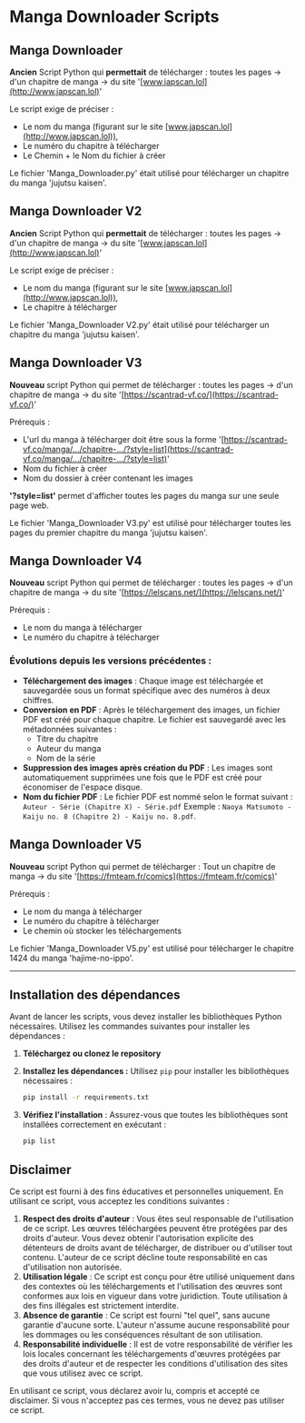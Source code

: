 # Manga Downloader Scripts

## Manga Downloader

**Ancien** Script Python qui **permettait** de télécharger : toutes les pages -> d'un chapitre de manga -> du site '[www.japscan.lol](http://www.japscan.lol)'

Le script exige de préciser :

* Le nom du manga (figurant sur le site [www.japscan.lol](http://www.japscan.lol)),
* Le numéro du chapitre à télécharger
* Le Chemin + le Nom du fichier à créer

Le fichier 'Manga_Downloader.py' était utilisé pour télécharger un chapitre du manga 'jujutsu kaisen'.

## Manga Downloader V2

**Ancien** Script Python qui **permettait** de télécharger : toutes les pages -> d'un chapitre de manga -> du site '[www.japscan.lol](http://www.japscan.lol)'

Le script exige de préciser :

* Le nom du manga (figurant sur le site [www.japscan.lol](http://www.japscan.lol)),
* Le chapitre à télécharger

Le fichier 'Manga_Downloader V2.py' était utilisé pour télécharger un chapitre du manga 'jujutsu kaisen'.

## Manga Downloader V3

**Nouveau** script Python qui permet de télécharger : toutes les pages -> d'un chapitre de manga -> du site '[https://scantrad-vf.co/](https://scantrad-vf.co/)'

Prérequis :

* L'url du manga à télécharger doit être sous la forme '[https://scantrad-vf.co/manga/.../chapitre-.../?style=list](https://scantrad-vf.co/manga/.../chapitre-.../?style=list)'
* Nom du fichier à créer
* Nom du dossier à créer contenant les images

**'?style=list'** permet d'afficher toutes les pages du manga sur une seule page web.

Le fichier 'Manga_Downloader V3.py' est utilisé pour télécharger toutes les pages du premier chapitre du manga 'jujutsu kaisen'.

## Manga Downloader V4

**Nouveau** script Python qui permet de télécharger : toutes les pages -> d'un chapitre de manga -> du site '[https://lelscans.net/](https://lelscans.net/)'

Prérequis :

* Le nom du manga à télécharger
* Le numéro du chapitre à télécharger

### Évolutions depuis les versions précédentes :

* **Téléchargement des images** : Chaque image est téléchargée et sauvegardée sous un format spécifique avec des numéros à deux chiffres.
* **Conversion en PDF** : Après le téléchargement des images, un fichier PDF est créé pour chaque chapitre. Le fichier est sauvegardé avec les métadonnées suivantes :
  * Titre du chapitre
  * Auteur du manga
  * Nom de la série
* **Suppression des images après création du PDF** : Les images sont automatiquement supprimées une fois que le PDF est créé pour économiser de l'espace disque.
* **Nom du fichier PDF** : Le fichier PDF est nommé selon le format suivant :
  `Auteur - Série (Chapitre X) - Série.pdf`
  Exemple : `Naoya Matsumoto - Kaiju no. 8 (Chapitre 2) - Kaiju no. 8.pdf`.

## Manga Downloader V5

**Nouveau** script Python qui permet de télécharger : Tout un chapitre de manga -> du site '[https://fmteam.fr/comics](https://fmteam.fr/comics)'

Prérequis :

* Le nom du manga à télécharger
* Le numéro du chapitre à télécharger
* Le chemin où stocker les téléchargements

Le fichier 'Manga_Downloader V5.py' est utilisé pour télécharger le chapitre 1424 du manga 'hajime-no-ippo'.

---

## Installation des dépendances

Avant de lancer les scripts, vous devez installer les bibliothèques Python nécessaires. Utilisez les commandes suivantes pour installer les dépendances :

1. **Téléchargez ou clonez le repository**
2. **Installez les dépendances :**
   Utilisez `pip` pour installer les bibliothèques nécessaires :

   ```bash
   pip install -r requirements.txt
   ```
3. **Vérifiez l'installation** :
   Assurez-vous que toutes les bibliothèques sont installées correctement en exécutant :

   ```bash
   pip list
   ```

## Disclaimer

Ce script est fourni à des fins éducatives et personnelles uniquement. En utilisant ce script, vous acceptez les conditions suivantes :

1. **Respect des droits d'auteur** :
   Vous êtes seul responsable de l'utilisation de ce script. Les œuvres téléchargées peuvent être protégées par des droits d'auteur. Vous devez obtenir l'autorisation explicite des détenteurs de droits avant de télécharger, de distribuer ou d'utiliser tout contenu. L'auteur de ce script décline toute responsabilité en cas d'utilisation non autorisée.
2. **Utilisation légale** :
   Ce script est conçu pour être utilisé uniquement dans des contextes où les téléchargements et l'utilisation des œuvres sont conformes aux lois en vigueur dans votre juridiction. Toute utilisation à des fins illégales est strictement interdite.
3. **Absence de garantie** :
   Ce script est fourni "tel quel", sans aucune garantie d'aucune sorte. L'auteur n'assume aucune responsabilité pour les dommages ou les conséquences résultant de son utilisation.
4. **Responsabilité individuelle** :
   Il est de votre responsabilité de vérifier les lois locales concernant les téléchargements d'œuvres protégées par des droits d'auteur et de respecter les conditions d'utilisation des sites que vous utilisez avec ce script.

En utilisant ce script, vous déclarez avoir lu, compris et accepté ce disclaimer. Si vous n'acceptez pas ces termes, vous ne devez pas utiliser ce script.
